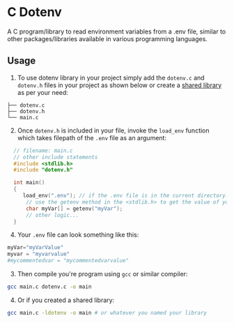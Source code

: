 # C Dotenv

A C program/library to read environment variables from a .env file, similar to other packages/libraries available in various programming languages.

## Usage

  1. To use dotenv library in your project simply add the `dotenv.c` and `dotenv.h` files in your project as shown below or create a <a href="https://www.cprogramming.com/tutorial/shared-libraries-linux-gcc.html">
  shared library</a> as per your need:


  ```
  ├── dotenv.c
  ├── dotenv.h
  └── main.c
  ```
  2. Once `dotenv.h` is included in your file, invoke the `load_env` function which takes filepath of the `.env` file as an argument:
     
   ```c
     // filename: main.c 
     // other include statements
     #include <stdlib.h>
     #include "dotenv.h"

     int main()
     {
        load_env(".env"); // if the .env file is in the current directory.
         // use the getenv method in the <stdlib.h> to get the value of your environment variable.
         char myVar[] = getenv("myVar");
         // other logic...
     }
   ```
  4. Your `.env` file can look something like this:
  ```python
  myVar="myVarValue"
  myvar = "myvarvalue"
  #mycommentedvar = "mycommentedvarvalue"
  ```
  3. Then compile you're program using `gcc` or similar compiler:
  ```sh
  gcc main.c dotenv.c -o main

  ```

  4. Or if you created a shared library:
  ```sh
  gcc main.c -ldotenv -o main # or whatever you named your library
  ```

